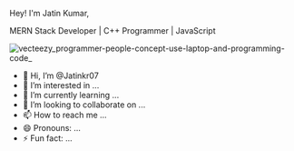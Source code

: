 Hey! I'm Jatin Kumar,

MERN Stack Developer | C++ Programmer | JavaScript 


![vecteezy_programmer-people-concept-use-laptop-and-programming-code_](https://github.com/Jatinkr07/Jatinkr07/assets/142308699/90c04ec6-c476-4836-b930-fa9348468dba)

- 👋 Hi, I’m @Jatinkr07
- 👀 I’m interested in ...
- 🌱 I’m currently learning ...
- 💞️ I’m looking to collaborate on ...
- 📫 How to reach me ...
- 😄 Pronouns: ...
- ⚡ Fun fact: ...

<!---
Jatinkr07/Jatinkr07 is a ✨ special ✨ repository because its `README.md` (this file) appears on your GitHub profile.
You can click the Preview link to take a look at your changes.
--->
